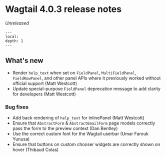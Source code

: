 # Wagtail 4.0.3 release notes

_Unreleased_

```{contents}
---
local:
depth: 1
---
```

## What's new

 * Render `help_text` when set on `FieldPanel`, `MultiFieldPanel`, `FieldRowPanel`, and other panel APIs where it previously worked without official support (Matt Westcott)
 * Update special-purpose `FieldPanel` deprecation message to add clarity for developers (Matt Westcott)

### Bug fixes

 * Add back rendering of `help_text` for InlinePanel (Matt Westcott)
 * Ensure that `AbstractForm` & `AbstractEmailForm` page models correctly pass the form to the preview context (Dan Bentley)
 * Use the correct custom font for the Wagtail userbar (Umar Farouk Yunusa)
 * Ensure that buttons on custom chooser widgets are correctly shown on hover (Thibaud Colas)
